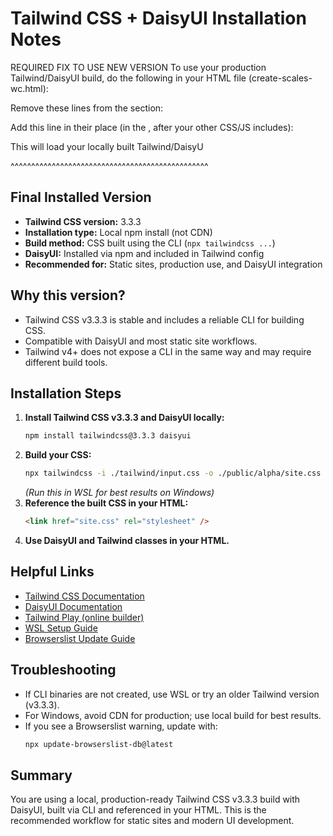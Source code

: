 # Tailwind CSS + DaisyUI Installation Notes

REQUIRED FIX TO USE NEW VERSION
To use your production Tailwind/DaisyUI build, do the following in your HTML file (create-scales-wc.html):

Remove these lines from the <head> section:

Add this line in their place (in the <head>, after your other CSS/JS includes):

This will load your locally built Tailwind/DaisyU

^^^^^^^^^^^^^^^^^^^^^^^^^^^^^^^^^^^^^^^^^^^^^^^^

## Final Installed Version

- **Tailwind CSS version:** 3.3.3
- **Installation type:** Local npm install (not CDN)
- **Build method:** CSS built using the CLI (`npx tailwindcss ...`)
- **DaisyUI:** Installed via npm and included in Tailwind config
- **Recommended for:** Static sites, production use, and DaisyUI integration

## Why this version?

- Tailwind CSS v3.3.3 is stable and includes a reliable CLI for building CSS.
- Compatible with DaisyUI and most static site workflows.
- Tailwind v4+ does not expose a CLI in the same way and may require different build tools.

## Installation Steps

1. **Install Tailwind CSS v3.3.3 and DaisyUI locally:**
   ```sh
   npm install tailwindcss@3.3.3 daisyui
   ```
2. **Build your CSS:**
   ```sh
   npx tailwindcss -i ./tailwind/input.css -o ./public/alpha/site.css --minify
   ```
   _(Run this in WSL for best results on Windows)_
3. **Reference the built CSS in your HTML:**
   ```html
   <link href="site.css" rel="stylesheet" />
   ```
4. **Use DaisyUI and Tailwind classes in your HTML.**

## Helpful Links

- [Tailwind CSS Documentation](https://tailwindcss.com/docs/installation)
- [DaisyUI Documentation](https://daisyui.com/docs/install/)
- [Tailwind Play (online builder)](https://play.tailwindcss.com/)
- [WSL Setup Guide](https://learn.microsoft.com/en-us/windows/wsl/install)
- [Browserslist Update Guide](https://github.com/browserslist/update-db#readme)

## Troubleshooting

- If CLI binaries are not created, use WSL or try an older Tailwind version (v3.3.3).
- For Windows, avoid CDN for production; use local build for best results.
- If you see a Browserslist warning, update with:
  ```sh
  npx update-browserslist-db@latest
  ```

## Summary

You are using a local, production-ready Tailwind CSS v3.3.3 build with DaisyUI, built via CLI and referenced in your HTML. This is the recommended workflow for static sites and modern UI development.
